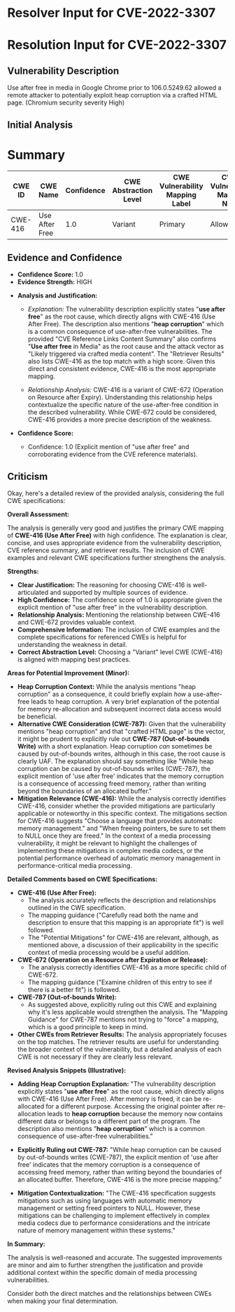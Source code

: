 # Resolver Input for CVE-2022-3307

# Resolution Input for CVE-2022-3307

## Vulnerability Description
Use after free in media in Google Chrome prior to 106.0.5249.62 allowed a remote attacker to potentially exploit heap corruption via a crafted HTML page. (Chromium security severity High)

## Initial Analysis
# Summary
| CWE ID | CWE Name | Confidence | CWE Abstraction Level | CWE Vulnerability Mapping Label | CWE-Vulnerability Mapping Notes |
|---|---|---|---|---|---|
| CWE-416 | Use After Free | 1.0 | Variant | Primary | Allowed |

## Evidence and Confidence

*   **Confidence Score:** 1.0
*   **Evidence Strength:** HIGH

- **Analysis and Justification:**  
  - *Explanation:* The vulnerability description explicitly states "**use after free**" as the root cause, which directly aligns with CWE-416 (Use After Free). The description also mentions "**heap corruption**" which is a common consequence of use-after-free vulnerabilities. The provided "CVE Reference Links Content Summary" also confirms "**Use after free** in Media" as the root cause and the attack vector as "Likely triggered via crafted media content". The "Retriever Results" also lists CWE-416 as the top match with a high score. Given this direct and consistent evidence, CWE-416 is the most appropriate mapping.

  - *Relationship Analysis:* CWE-416 is a variant of CWE-672 (Operation on Resource after Expiry). Understanding this relationship helps contextualize the specific nature of the use-after-free condition in the described vulnerability. While CWE-672 could be considered, CWE-416 provides a more precise description of the weakness.

- **Confidence Score:**  
  - Confidence: 1.0 (Explicit mention of "use after free" and corroborating evidence from the CVE reference materials).

## Criticism
Okay, here's a detailed review of the provided analysis, considering the full CWE specifications:

**Overall Assessment:**

The analysis is generally very good and justifies the primary CWE mapping of **CWE-416 (Use After Free)** with high confidence. The explanation is clear, concise, and uses appropriate evidence from the vulnerability description, CVE reference summary, and retriever results.  The inclusion of CWE examples and relevant CWE specifications further strengthens the analysis.

**Strengths:**

*   **Clear Justification:** The reasoning for choosing CWE-416 is well-articulated and supported by multiple sources of evidence.
*   **High Confidence:** The confidence score of 1.0 is appropriate given the explicit mention of "use after free" in the vulnerability description.
*   **Relationship Analysis:**  Mentioning the relationship between CWE-416 and CWE-672 provides valuable context.
*   **Comprehensive Information:** The inclusion of CWE examples and the complete specifications for referenced CWEs is helpful for understanding the weakness in detail.
*   **Correct Abstraction Level:** Choosing a "Variant" level CWE (CWE-416) is aligned with mapping best practices.

**Areas for Potential Improvement (Minor):**

*   **Heap Corruption Context:** While the analysis mentions "heap corruption" as a consequence, it could briefly explain *how* a use-after-free leads to heap corruption.  A very brief explanation of the potential for memory re-allocation and subsequent incorrect data access would be beneficial.
*   **Alternative CWE Consideration (CWE-787):**  Given that the vulnerability mentions "heap corruption" and that "crafted HTML page" is the vector, it might be prudent to explicitly rule out **CWE-787 (Out-of-bounds Write)** with a short explanation.  Heap corruption *can* sometimes be caused by out-of-bounds writes, although in this case, the root cause is clearly UAF. The explanation should say something like "While heap corruption can be caused by out-of-bounds writes (CWE-787), the explicit mention of 'use after free' indicates that the memory corruption is a consequence of accessing freed memory, rather than writing beyond the boundaries of an allocated buffer."
*   **Mitigation Relevance (CWE-416):** While the analysis correctly identifies CWE-416, consider whether the provided mitigations are particularly applicable or noteworthy in this specific context. The mitigations section for CWE-416 suggests "Choose a language that provides automatic memory management." and "When freeing pointers, be sure to set them to NULL once they are freed." In the context of a media processing vulnerability, it might be relevant to highlight the challenges of implementing these mitigations in complex media codecs, or the potential performance overhead of automatic memory management in performance-critical media processing.

**Detailed Comments based on CWE Specifications:**

*   **CWE-416 (Use After Free):**
    *   The analysis accurately reflects the description and relationships outlined in the CWE specification.
    *   The mapping guidance ("Carefully read both the name and description to ensure that this mapping is an appropriate fit") is well followed.
    *   The "Potential Mitigations" for CWE-416 are relevant, although, as mentioned above, a discussion of their applicability in the specific context of media processing would be a useful addition.
*   **CWE-672 (Operation on a Resource after Expiration or Release):**
    *   The analysis correctly identifies CWE-416 as a more specific child of CWE-672.
    *   The mapping guidance ("Examine children of this entry to see if there is a better fit") is followed.
*   **CWE-787 (Out-of-bounds Write):**
    *   As suggested above, explicitly ruling out this CWE and explaining why it's less applicable would strengthen the analysis.  The "Mapping Guidance" for CWE-787 mentions not trying to "force" a mapping, which is a good principle to keep in mind.
*   **Other CWEs from Retriever Results:**  The analysis appropriately focuses on the top matches.  The retriever results are useful for understanding the broader context of the vulnerability, but a detailed analysis of each CWE is not necessary if they are clearly less relevant.

**Revised Analysis Snippets (Illustrative):**

*   **Adding Heap Corruption Explanation:**
    "The vulnerability description explicitly states "**use after free**" as the root cause, which directly aligns with CWE-416 (Use After Free). After memory is freed, it can be re-allocated for a different purpose.  Accessing the original pointer after re-allocation leads to **heap corruption** because the memory now contains different data or belongs to a different part of the program. The description also mentions "**heap corruption**" which is a common consequence of use-after-free vulnerabilities."

*   **Explicitly Ruling out CWE-787:**
    "While heap corruption can be caused by out-of-bounds writes (CWE-787), the explicit mention of 'use after free' indicates that the memory corruption is a consequence of accessing freed memory, rather than writing beyond the boundaries of an allocated buffer.  Therefore, CWE-416 is the more precise mapping."

*   **Mitigation Contextualization:**
    "The CWE-416 specification suggests mitigations such as using languages with automatic memory management or setting freed pointers to NULL. However, these mitigations can be challenging to implement effectively in complex media codecs due to performance considerations and the intricate nature of memory management within these systems."

**In Summary:**

The analysis is well-reasoned and accurate. The suggested improvements are minor and aim to further strengthen the justification and provide additional context within the specific domain of media processing vulnerabilities.

Consider both the direct matches and the relationships between CWEs
when making your final determination.
        